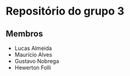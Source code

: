 # Repositório do grupo 3

## Membros

-   Lucas Almeida
-   Mauricio Alves
-   Gustavo Nobrega
-   Hewerton Folli
